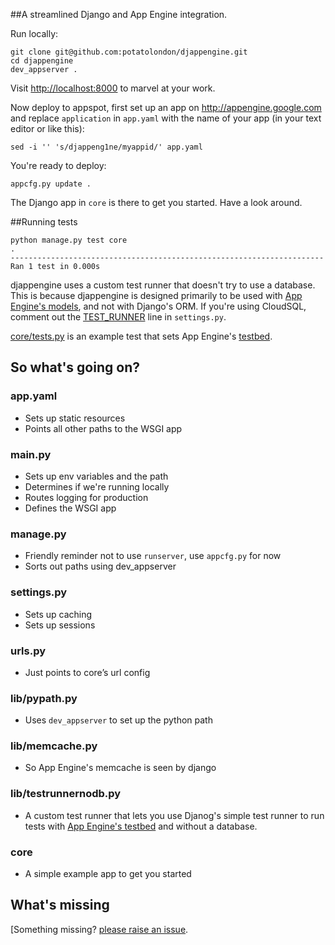 ##A streamlined Django and App Engine integration.

Run locally:

    git clone git@github.com:potatolondon/djappengine.git
    cd djappengine
    dev_appserver .

Visit <http://localhost:8000> to marvel at your work.

Now deploy to appspot, first set up an app on <http://appengine.google.com> and replace `application` in `app.yaml` with the name of your app (in your text editor or like this):

    sed -i '' 's/djappeng1ne/myappid/' app.yaml

You're ready to deploy:

    appcfg.py update .

The Django app in `core` is there to get you started. Have a look around.

##Running tests

    python manage.py test core
    .
    ----------------------------------------------------------------------
    Ran 1 test in 0.000s

djappengine uses a custom test runner that doesn't try to use a database. This is because djappengine is designed primarily to be used with 
[App Engine's models](https://developers.google.com/appengine/docs/python/datastore/datamodeling), and not with Django's ORM. If you're using
CloudSQL, comment out the [TEST_RUNNER](https://github.com/potatolondon/djappengine/blob/master/settings.py#L29) line in `settings.py`.

[core/tests.py](https://github.com/potatolondon/djappengine/blob/master/core/tests.py) is an example test that sets App Engine's 
[testbed](https://developers.google.com/appengine/docs/python/tools/localunittesting).

## So what's going on?

### app.yaml

- Sets up static resources
- Points all other paths to the WSGI app


### main.py

- Sets up env variables and the path
- Determines if we're running locally
- Routes logging for production
- Defines the WSGI app


### manage.py

- Friendly reminder not to use `runserver`, use `appcfg.py` for now
- Sorts out paths using dev_appserver

### settings.py

- Sets up caching
- Sets up sessions

### urls.py

- Just points to core’s url config

### lib/pypath.py

- Uses `dev_appserver` to set up the python path

### lib/memcache.py

- So App Engine's memcache is seen by django

### lib/testrunnernodb.py

- A custom test runner that lets you use Djanog's simple test runner to run tests with [App Engine's testbed](https://developers.google.com/appengine/docs/python/tools/localunittesting) and without a database.

### core

- A simple example app to get you started


## What's missing

[Something missing? [please raise an issue](https://github.com/potatolondon/djappengine/issues?state=open).